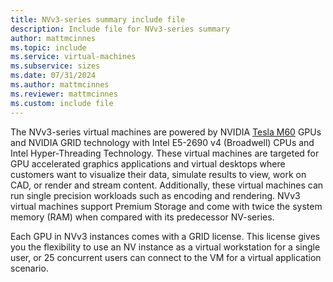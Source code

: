 ```yaml
---
title: NVv3-series summary include file
description: Include file for NVv3-series summary
author: mattmcinnes
ms.topic: include
ms.service: virtual-machines
ms.subservice: sizes
ms.date: 07/31/2024
ms.author: mattmcinnes
ms.reviewer: mattmcinnes
ms.custom: include file
---
```

The NVv3-series virtual machines are powered by NVIDIA [Tesla M60](https://images.nvidia.com/content/tesla/pdf/188417-Tesla-M60-DS-A4-fnl-Web.pdf) GPUs and NVIDIA GRID technology with Intel E5-2690 v4 (Broadwell) CPUs and Intel Hyper-Threading Technology. These virtual machines are targeted for GPU accelerated graphics applications and virtual desktops where customers want to visualize their data, simulate results to view, work on CAD, or render and stream content. Additionally, these virtual machines can run single precision workloads such as encoding and rendering. NVv3 virtual machines support Premium Storage and come with twice the system memory (RAM) when compared with its predecessor NV-series.

Each GPU in NVv3 instances comes with a GRID license. This license gives you the flexibility to use an NV instance as a virtual workstation for a single user, or 25 concurrent users can connect to the VM for a virtual application scenario.
